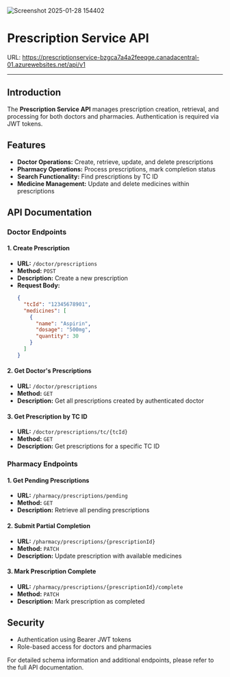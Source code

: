 
![Screenshot 2025-01-28 154402](https://github.com/user-attachments/assets/5fba19f6-ba2d-4894-92e5-d233ee970f23)

# Prescription Service API

URL: https://prescriptionservice-bzgca7a4a2feeqge.canadacentral-01.azurewebsites.net/api/v1

---

## Introduction

The **Prescription Service API** manages prescription creation, retrieval, and processing for both doctors and pharmacies. Authentication is required via JWT tokens.

## Features

- **Doctor Operations:** Create, retrieve, update, and delete prescriptions
- **Pharmacy Operations:** Process prescriptions, mark completion status
- **Search Functionality:** Find prescriptions by TC ID
- **Medicine Management:** Update and delete medicines within prescriptions

## API Documentation

### Doctor Endpoints

#### 1. Create Prescription
- **URL:** `/doctor/prescriptions`
- **Method:** `POST`
- **Description:** Create a new prescription
- **Request Body:**
  ```json
  {
    "tcId": "12345678901",
    "medicines": [
      {
        "name": "Aspirin",
        "dosage": "500mg",
        "quantity": 30
      }
    ]
  }
  ```

#### 2. Get Doctor's Prescriptions
- **URL:** `/doctor/prescriptions`
- **Method:** `GET`
- **Description:** Get all prescriptions created by authenticated doctor

#### 3. Get Prescription by TC ID
- **URL:** `/doctor/prescriptions/tc/{tcId}`
- **Method:** `GET`
- **Description:** Get prescriptions for a specific TC ID

### Pharmacy Endpoints

#### 1. Get Pending Prescriptions
- **URL:** `/pharmacy/prescriptions/pending`
- **Method:** `GET`
- **Description:** Retrieve all pending prescriptions

#### 2. Submit Partial Completion
- **URL:** `/pharmacy/prescriptions/{prescriptionId}`
- **Method:** `PATCH`
- **Description:** Update prescription with available medicines

#### 3. Mark Prescription Complete
- **URL:** `/pharmacy/prescriptions/{prescriptionId}/complete`
- **Method:** `PATCH`
- **Description:** Mark prescription as completed

## Security

- Authentication using Bearer JWT tokens
- Role-based access for doctors and pharmacies

For detailed schema information and additional endpoints, please refer to the full API documentation.
